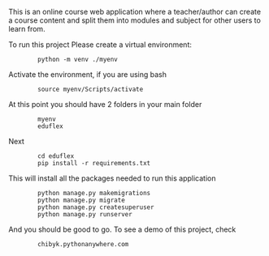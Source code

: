 
This is an online course web application where a teacher/author can create a course content and split them into modules and subject for other users to learn from.

To run this project
Please create a virtual environment:

            python -m venv ./myenv
Activate the environment, if you are using bash

            source myenv/Scripts/activate
        
At this point you should have 2 folders in your main folder

            myenv
            eduflex
            
Next 

            cd eduflex
            pip install -r requirements.txt
                        
This will install all the packages needed to run this application


            python manage.py makemigrations
            python manage.py migrate
            python manage.py createsuperuser
            python manage.py runserver
            
And you should be good to go.
To see a demo of this project, check 

            chibyk.pythonanywhere.com

